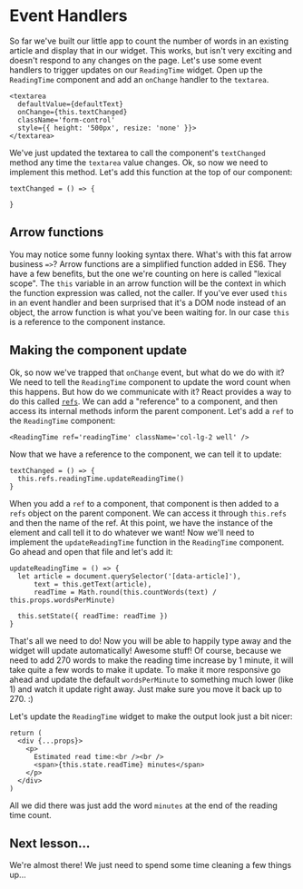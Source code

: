 # Event Handlers

So far we've built our little app to count the number of words in an existing
article and display that in our widget. This works, but isn't very exciting
and doesn't respond to any changes on the page. Let's use some event handlers
to trigger updates on our `ReadingTime` widget. Open up the `ReadingTime`
component and add an `onChange` handler to the `textarea`.
```es6
<textarea
  defaultValue={defaultText}
  onChange={this.textChanged}
  className='form-control'
  style={{ height: '500px', resize: 'none' }}>
</textarea>
```

We've just updated the textarea to call the component's `textChanged` method any time the
`textarea` value changes. Ok, so now we need to implement this method. Let's
add this function at the top of our component:
```es6
textChanged = () => {

}
```

## Arrow functions

You may notice some funny looking syntax there. What's with this fat arrow
business `=>`? Arrow functions are a simplified function added in ES6. They have a
few benefits, but the one we're counting on here is called "lexical scope". The `this`
variable in an arrow function will be the context in which the function expression was called,
not the caller. If you've ever used `this` in an event handler
and been surprised that it's a DOM node instead of an object, the arrow function
is what you've been waiting for. In our case `this` is a reference to the component instance.

## Making the component update

Ok, so now we've trapped that `onChange` event, but what do we do with it? We
need to tell the `ReadingTime` component to update the word count when this
happens. But how do we communicate with it? React provides a way to do this
called [`refs`](https://facebook.github.io/react/docs/more-about-refs.html).
We can add a "reference" to a component, and then access its internal
methods inform the parent component. Let's add a `ref` to the `ReadingTime` component:
```es6
<ReadingTime ref='readingTime' className='col-lg-2 well' />
```

Now that we have a reference to the component, we can tell it to update:
```es6
textChanged = () => {
  this.refs.readingTime.updateReadingTime()
}
```

When you add a `ref` to a component, that component is then added to a `refs`
object on the parent component. We can access it through `this.refs` and
then the name of the ref. At this point, we have the instance of the element
and call tell it to do whatever we want! Now we'll need to implement the
`updateReadingTime` function in the `ReadingTime` component. Go ahead and open
that file and let's add it:
```es6
updateReadingTime = () => {
  let article = document.querySelector('[data-article]'),
      text = this.getText(article),
      readTime = Math.round(this.countWords(text) / this.props.wordsPerMinute)

  this.setState({ readTime: readTime })
}
```

That's all we need to do! Now you will be able to happily type away and the widget
will update automatically! Awesome stuff! Of course, because we need to add
270 words to make the reading time increase by 1 minute, it will take quite
a few words to make it update. To make it more responsive go ahead and update
the default `wordsPerMinute` to something much lower (like 1) and watch it
update right away. Just make sure you move it back up to 270. :)

Let's update the `ReadingTime` widget to make the output look just a bit nicer:
```es6
return (
  <div {...props}>
    <p>
      Estimated read time:<br /><br />
      <span>{this.state.readTime} minutes</span>
    </p>
  </div>
)
```

All we did there was just add the word `minutes` at the end of the reading time
count.

## Next lesson...

We're almost there! We just need to spend some time cleaning a few things up...
